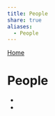 ```yaml
---  
title: People  
share: true  
aliases:  
  - People  
---  
```

[Home](../index.md)  
# People  
<div><ul class="dataview list-view-ul"><li><span></span></li><li><span></span></li></ul></div>  
